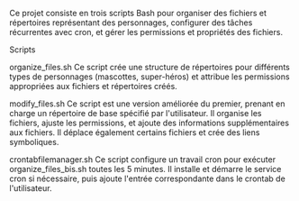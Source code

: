 Ce projet consiste en trois scripts Bash pour organiser des fichiers et répertoires représentant des personnages, configurer des tâches récurrentes avec cron, et gérer les permissions et propriétés des fichiers.

Scripts

organize_files.sh
Ce script crée une structure de répertoires pour différents types de personnages (mascottes, super-héros) et attribue les permissions appropriées aux fichiers et répertoires créés.

modify_files.sh
Ce script est une version améliorée du premier, prenant en charge un répertoire de base spécifié par l'utilisateur. Il organise les fichiers, ajuste les permissions, et ajoute des informations supplémentaires aux fichiers. Il déplace également certains fichiers et crée des liens symboliques.

crontabfilemanager.sh
Ce script configure un travail cron pour exécuter organize_files_bis.sh toutes les 5 minutes. Il installe et démarre le service cron si nécessaire, puis ajoute l'entrée correspondante dans le crontab de l'utilisateur.

